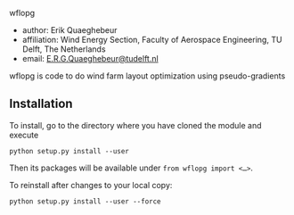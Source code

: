 wflopg

* author: Erik Quaeghebeur
* affiliation: Wind Energy Section, Faculty of Aerospace Engineering, TU Delft,
  The Netherlands
* email: E.R.G.Quaeghebeur@tudelft.nl

wflopg is code to do wind farm layout optimization using pseudo-gradients

## Installation

To install, go to the directory where you have cloned the module and execute

    python setup.py install --user

Then its packages will be available under `from wflopg import <…>`.

To reinstall after changes to your local copy:

    python setup.py install --user --force

